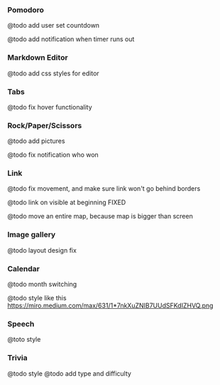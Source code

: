### Pomodoro
@todo add user set countdown

@todo add notification when timer runs out

### Markdown Editor
@todo add css styles for editor

### Tabs
@todo fix hover functionality

### Rock/Paper/Scissors
@todo add pictures

@todo fix notification who won

### Link
@todo fix movement, and make sure link won't go behind borders 

@todo link on visible at beginning FIXED

@todo move an entire map, because map is bigger than screen

### Image gallery
@todo layout design fix


### Calendar 
@todo month switching

@todo style like this https://miro.medium.com/max/631/1*7nkXuZNIB7UUdSFKdIZHVQ.png

### Speech
@toto style

### Trivia 
@todo style
@todo add type and difficulty
